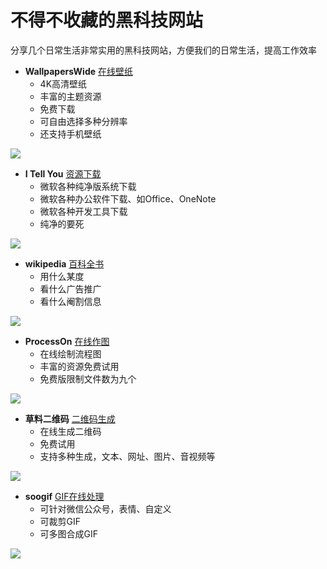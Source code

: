 # 不得不收藏的黑科技网站


分享几个日常生活非常实用的黑科技网站，方便我们的日常生活，提高工作效率

* **WallpapersWide** [在线壁纸](http://wallpaperswide.com/)
	* 4K高清壁纸
	* 丰富的主题资源
	* 免费下载
	* 可自由选择多种分辨率
	* 还支持手机壁纸
	
![](https://github.com/JustVita/Excellent-software/raw/master/Online/GIF/papers.gif)

* **I Tell You** [资源下载](https://msdn.itellyou.cn/)
	* 微软各种纯净版系统下载
	* 微软各种办公软件下载、如Office、OneNote
	* 微软各种开发工具下载
	* 纯净的要死

![](https://github.com/JustVita/Excellent-software/raw/master/Online/GIF/itellyou.gif)

* **wikipedia** [百科全书](https://www.wikipedia.org/)
	* 用什么某度
	* 看什么广告推广
	* 看什么阉割信息

![](https://github.com/JustVita/Excellent-software/raw/master/Online/GIF/wiki.gif)

* **ProcessOn** [在线作图](https://www.processon.com/)
	* 在线绘制流程图
	* 丰富的资源免费试用
	* 免费版限制文件数为九个
	
![](https://github.com/JustVita/Excellent-software/raw/master/Online/GIF/processon.gif)

* **草料二维码** [二维码生成](https://cli.im/text)
	* 在线生成二维码
	* 免费试用
	* 支持多种生成，文本、网址、图片、音视频等

![](https://github.com/JustVita/Excellent-software/raw/master/Online/GIF/cl.gif)

* **soogif** [GIF在线处理](https://www.soogif.com/compress)
	* 可针对微信公众号，表情、自定义
	* 可裁剪GIF
	* 可多图合成GIF

![](https://github.com/JustVita/Excellent-software/raw/master/Online/GIF/soogif.gif)
